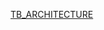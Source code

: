 [TB_ARCHITECTURE](<img width="1517" height="767" alt="ASYNCHRONOUS_FIFO_TB drawio" src="https://github.com/user-attachments/assets/8bd4226f-e2a8-418a-8f2c-cea9a1ff01c9" />)
